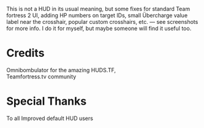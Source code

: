 This is not a HUD in its usual meaning, but some fixes for standard Team fortress 2 UI, adding HP numbers on target IDs, small Übercharge value label near the crosshair, popular custom crosshairs, etc. — see screenshots for more info. I do it for myself, but maybe someone will find it useful too.

# Credits

Omnibombulator for the amazing HUDS.TF,  
Teamfortress.tv community

# Special Thanks

To all Improved default HUD users
